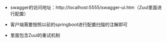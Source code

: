 - swagger的访问地址：http://localhost:5555/swagger-ui.htm（Zuul里面进行配置）
- 客户端需要按照以前的springboot进行配置扫描的注解即可

- 里面包含Zuul的重试机制